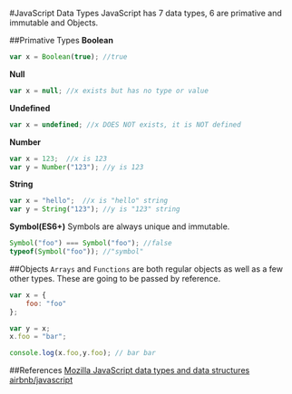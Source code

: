 #JavaScript Data Types
JavaScript has 7 data types, 6 are primative and immutable and Objects.

##Primative Types
**Boolean**
```js
var x = Boolean(true); //true
```
**Null**
```js
var x = null; //x exists but has no type or value
```
**Undefined**
```js
var x = undefined; //x DOES NOT exists, it is NOT defined 
```
**Number**
```js
var x = 123;  //x is 123
var y = Number("123"); //y is 123
```
**String**
```js
var x = "hello";  //x is "hello" string
var y = String("123"); //y is "123" string
```
**Symbol(ES6+)**
Symbols are always unique and immutable.
```js
Symbol("foo") === Symbol("foo"); //false
typeof(Symbol("foo")); //"symbol"
```
##Objects
`Arrays` and `Functions` are both regular objects as well as a few other types. These are going to be passed by reference.
```js
var x = {
	foo: "foo"
};

var y = x;
x.foo = "bar";

console.log(x.foo,y.foo); // bar bar
```

##References
[Mozilla JavaScript data types and data structures](https://developer.mozilla.org/en-US/docs/Web/JavaScript/Data_structures)
[airbnb/javascript](https://github.com/airbnb/javascript)
